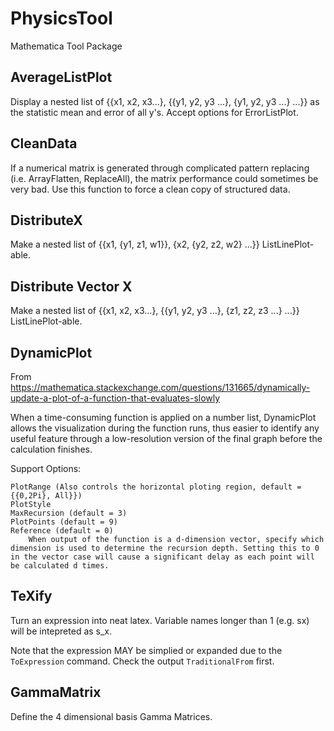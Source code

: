 # PhysicsTool
Mathematica Tool Package

## AverageListPlot
Display a nested list of {{x1, x2, x3...}, {{y1, y2, y3 ...}, {y1, y2, y3 ...} ...}} as the statistic mean and error of all y's. Accept options for ErrorListPlot.

## CleanData
If a numerical matrix is generated through complicated pattern replacing (i.e. ArrayFlatten, ReplaceAll), the matrix performance could sometimes be very bad. Use this function to force a clean copy of structured data.

## DistributeX
Make a nested list of {{x1, {y1, z1, w1}}, {x2, {y2, z2, w2} ...}} ListLinePlot-able.

## Distribute Vector X
Make a nested list of {{x1, x2, x3...}, {{y1, y2, y3 ...}, {z1, z2, z3 ...} ...}} ListLinePlot-able.

## DynamicPlot
From https://mathematica.stackexchange.com/questions/131665/dynamically-update-a-plot-of-a-function-that-evaluates-slowly

When a time-consuming function is applied on a number list, DynamicPlot allows the visualization during the function runs, thus easier to identify any useful feature through a low-resolution version of the final graph before the calculation finishes.

Support Options:

    PlotRange (Also controls the horizontal ploting region, default = {{0,2Pi}, All}})
    PlotStyle
    MaxRecursion (default = 3)
    PlotPoints (default = 9)
    Reference (default = 0)
        When output of the function is a d-dimension vector, specify which dimension is used to determine the recursion depth. Setting this to 0 in the vector case will cause a significant delay as each point will be calculated d times.

## TeXify
Turn an expression into neat latex. Variable names longer than 1 (e.g. sx) will be intepreted as s_x.

Note that the expression MAY be simplied or expanded due to the `ToExpression` command. Check the output `TraditionalFrom` first.

## GammaMatrix
Define the 4 dimensional basis Gamma Matrices.
